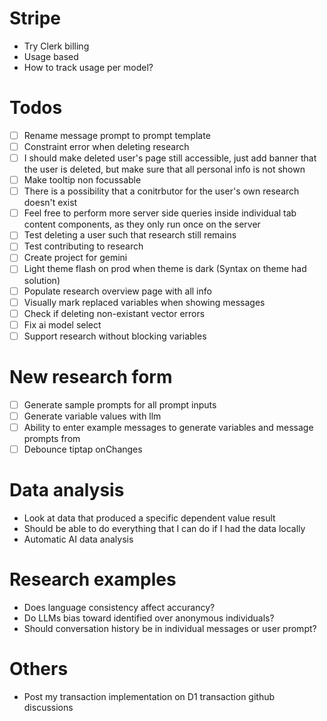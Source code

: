 # Stripe

- Try Clerk billing
- Usage based
- How to track usage per model?

# Todos

- [ ] Rename message prompt to prompt template
- [ ] Constraint error when deleting research
- [ ] I should make deleted user's page still accessible, just add banner that the user is deleted, but make sure that all personal info is not shown
- [ ] Make tooltip non focussable
- [ ] There is a possibility that a conitrbutor for the user's own research doesn't exist
- [ ] Feel free to perform more server side queries inside individual tab content components, as they only run once on the server
- [ ] Test deleting a user such that research still remains
- [ ] Test contributing to research
- [ ] Create project for gemini
- [ ] Light theme flash on prod when theme is dark (Syntax on theme had solution)
- [ ] Populate research overview page with all info
- [ ] Visually mark replaced variables when showing messages
- [ ] Check if deleting non-existant vector errors
- [ ] Fix ai model select
- [ ] Support research without blocking variables

# New research form

- [ ] Generate sample prompts for all prompt inputs
- [ ] Generate variable values with llm
- [ ] Ability to enter example messages to generate variables and message prompts from
- [ ] Debounce tiptap onChanges

# Data analysis

- Look at data that produced a specific dependent value result
- Should be able to do everything that I can do if I had the data locally
- Automatic AI data analysis

# Research examples

- Does language consistency affect accurancy?
- Do LLMs bias toward identified over anonymous individuals?
- Should conversation history be in individual messages or user prompt?

# Others

- Post my transaction implementation on D1 transaction github discussions
